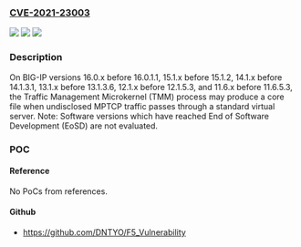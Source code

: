### [CVE-2021-23003](https://cve.mitre.org/cgi-bin/cvename.cgi?name=CVE-2021-23003)
![](https://img.shields.io/static/v1?label=Product&message=BIG-IP&color=blue)
![](https://img.shields.io/static/v1?label=Version&message=n%2Fa&color=blue)
![](https://img.shields.io/static/v1?label=Vulnerability&message=DoS&color=brighgreen)

### Description

On BIG-IP versions 16.0.x before 16.0.1.1, 15.1.x before 15.1.2, 14.1.x before 14.1.3.1, 13.1.x before 13.1.3.6, 12.1.x before 12.1.5.3, and 11.6.x before 11.6.5.3, the Traffic Management Microkernel (TMM) process may produce a core file when undisclosed MPTCP traffic passes through a standard virtual server. Note: Software versions which have reached End of Software Development (EoSD) are not evaluated.

### POC

#### Reference
No PoCs from references.

#### Github
- https://github.com/DNTYO/F5_Vulnerability

